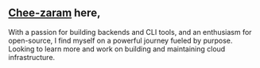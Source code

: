 ## [Chee-zaram](https://cheezaram.tech) here,

With a passion for building backends and CLI tools, and an enthusiasm for
open-source, I find myself on a powerful journey fueled by purpose. Looking to
learn more and work on building and maintaining cloud infrastructure.

<!-- ### Favorite Tools -->
<!---->
<!-- - **Programming Languages**: Go, Python, C, JavaScript, Lua, SQL -->
<!-- - **Web Frameworks**: Flask, Gin -->
<!-- - **CI/CD**: GitHub Actions, Jenkins -->
<!-- - **DBMS**: MySQL, PostgreSQL -->
<!-- - **Virtualization/Containerization**: Docker, Vagrant -->
<!-- - **Web Servers/Others**: Nginx, Apache, HAProxy, ufw, OpenSSL, Fabric, Puppet -->
<!---->
<!-- ### Currently... -->
<!---->
<!-- <details> -->
<!--   <summary>Seeking a commanding skill level in...</summary> -->
<!--   <ul> -->
<!--     <li>Rust</li> -->
<!--   </ul> -->
<!-- </details> -->
<!---->
<!-- <details> -->
<!--   <summary>Reading...</summary> -->
<!--   <ul> -->
<!--     <li> -->
<!--       <a href="https://www.goodreads.com/en/book/show/7936425-more-money-than-god">More Money Than God: Hedge Funds and the Making of a New Elite</a> -->
<!--     </li> -->
<!--     <li> -->
<!--       <a href="https://www.goodreads.com/book/show/25550614-programming-rust?from_search=true&from_srp=true&qid=5HA6nUtjZ2&rank=2">Programming Rust: Fast, Safe Systems Development</a> -->
<!--     </li> -->
<!-- </details> -->

